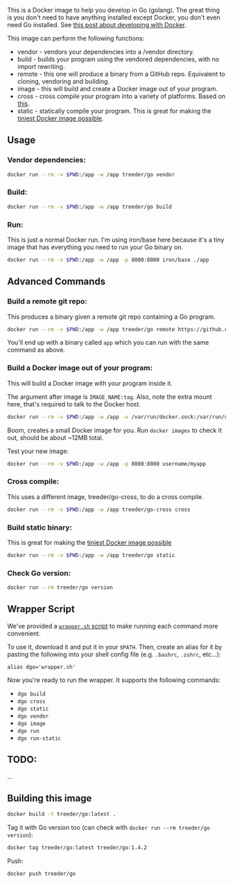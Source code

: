 
This is a Docker image to help you develop in Go (golang). The great thing is you don't need
to have anything installed except Docker, you don't even need Go installed. See [this post about developing with Docker](https://medium.com/iron-io-blog/why-and-how-to-use-docker-for-development-a156c1de3b24).

This image can perform the following functions:

* vendor - vendors your dependencies into a /vendor directory.
* build - builds your program using the vendored dependencies, with no import rewriting.
* remote - this one will produce a binary from a GitHub repo. Equivalent to cloning, vendoring and building.
* image - this will build and create a Docker image out of your program.
* cross - cross compile your program into a variety of platforms. Based on [this](https://medium.com/iron-io-blog/how-to-cross-compile-go-programs-using-docker-beaa102a316d#95d9).
* static - statically compile your program. This is great for making the [tiniest Docker image possible](http://www.iron.io/blog/2015/07/an-easier-way-to-create-tiny-golang-docker-images.html).

## Usage

### Vendor dependencies:

```sh
docker run --rm -v $PWD:/app -w /app treeder/go vendor
```

### Build:

```sh
docker run --rm -v $PWD:/app -w /app treeder/go build
```

### Run:

This is just a normal Docker run. I'm using iron/base here because it's a tiny image that has
everything you need to run your Go binary on.

```sh
docker run --rm -v $PWD:/app -w /app -p 8080:8080 iron/base ./app
```

## Advanced Commands

### Build a remote git repo:

This produces a binary given a remote git repo containing a Go program.

```sh
docker run --rm -v $PWD:/app -w /app treeder/go remote https://github.com/treeder/hello-app.go.git
```

You'll end up with a binary called `app` which you can run with the same command as above.

### Build a Docker image out of your program:

This will build a Docker image with your program inside it.

The argument after image is `IMAGE_NAME:tag`. Also, note the extra mount here, that's required to talk to the Docker host.

```sh
docker run --rm -v $PWD:/app -w /app -v /var/run/docker.sock:/var/run/docker.sock treeder/go image username/myapp:latest
```

Boom, creates a small Docker image for you. Run `docker images` to check it out, should be about ~12MB total.

Test your new image:

```sh
docker run --rm -v $PWD:/app -w /app -p 8080:8080 username/myapp
```

### Cross compile:

This uses a different image, treeder/go-cross, to do a cross compile.

```sh
docker run --rm -v $PWD:/app -w /app treeder/go-cross cross
```

### Build static binary:

This is great for making the [tiniest Docker image possible](http://www.iron.io/blog/2015/07/an-easier-way-to-create-tiny-golang-docker-images.html)

```sh
docker run --rm -v $PWD:/app -w /app treeder/go static
```

### Check Go version:

```sh
docker run --rm treeder/go version
```

## Wrapper Script

We've provided a [`wrapper.sh` script](./wrapper.sh) to make running each command
more convenient.

To use it, download it and put it in your `$PATH`. Then, create an alias for it
by pasting the following into your shell config file (e.g. `.bashrc`, `.zshrc`, etc...):

`alias dgo='wrapper.sh'`

Now you're ready to run the wrapper. It supports the following commands:

* `dgo build`
* `dgo cross`
* `dgo static`
* `dgo vendor`
* `dgo image`
* `dgo run`
* `dgo run-static`


## TODO:

...

## Building this image

```sh
docker build -t treeder/go:latest .
```

Tag it with Go version too (can check with `docker run --rm treeder/go version`):

```sh
docker tag treeder/go:latest treeder/go:1.4.2
```

Push:

```sh
docker push treeder/go
```
